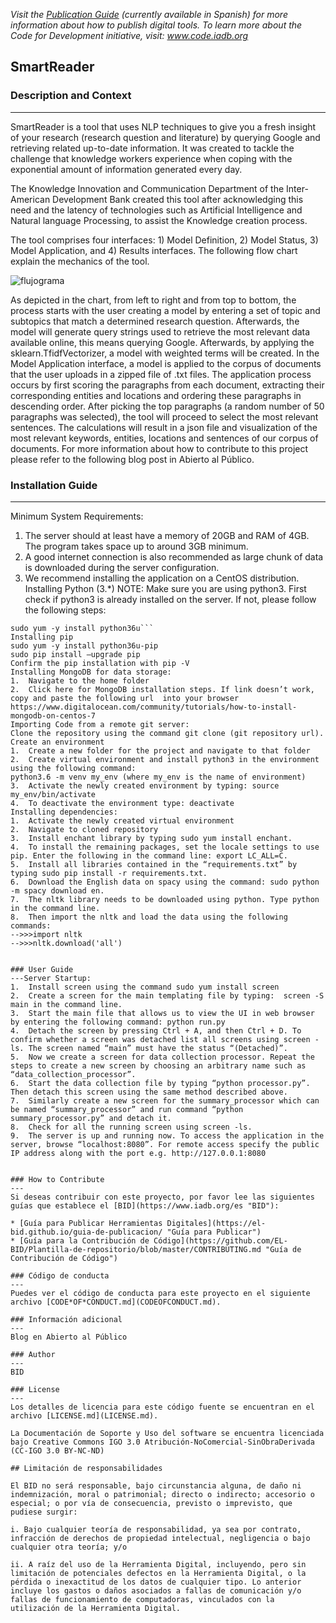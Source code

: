 
*Visit the [Publication Guide](el-bid.github.io/guia-de-publicacion/) (currently available in Spanish) for more information about how to publish digital tools.
To learn more about the Code for Development initiative, visit: www.code.iadb.org*

## SmartReader

### Description and Context
---

SmartReader is a tool that uses NLP techniques to give you a fresh insight of your research (research question and literature) by querying Google and retrieving related up-to-date information. It was created to tackle the challenge that knowledge workers experience when coping with the exponential amount of information generated every day. 


The Knowledge Innovation and Communication Department of the Inter-American Development Bank created this tool after acknowledging this need and the latency of technologies such as Artificial Intelligence and Natural language Processing, to assist the Knowledge creation process.  


The tool comprises four interfaces: 1) Model Definition, 2) Model Status, 3) Model Application, and 4) Results interfaces. The following flow chart explain the mechanics of the tool.  

![flujograma](https://code.iadb.org/sites/default/files/inline-images/flujograma.jpg "Logo Title Text 1")

As depicted in the chart, from left to right and from top to bottom, the process starts with the user creating a model by entering a set of topic and subtopics that match a determined research question. Afterwards, the model will generate query strings used to retrieve the most relevant data available online, this means querying Google. Afterwards, by applying the sklearn.TfidfVectorizer, a model with weighted terms will be created. In the Model Application interface, a model is applied to the corpus of documents that the user uploads in a zipped file of .txt files. The application process occurs by first scoring the paragraphs from each document, extracting their corresponding entities and locations and ordering these paragraphs in descending order. After picking the top paragraphs (a random number of 50 paragraphs was selected), the tool will proceed to select the most relevant sentences. The calculations will result in a json file and visualization of the most relevant keywords, entities, locations and sentences of our corpus of documents. For more information about how to contribute to this project please refer to the following blog post in Abierto al Público.
 	
### Installation Guide
---
Minimum System Requirements:
1.	The server should at least have a memory of 20GB and RAM of 4GB. The program takes space up to around 3GB minimum.
2.	A good internet connection is also recommended as large chunk of data is downloaded during the server configuration.
3.	We recommend installing the application on a CentOS distribution.
Installing Python (3.*)
NOTE: Make sure you are using python3.
First check if python3 is already installed on the server. If not, please follow the following steps:
```sudo yum -y install https://centos7.iuscommunity.org/ius-release.rpm
sudo yum -y install python36u```
Installing pip
sudo yum -y install python36u-pip
sudo pip install –upgrade pip
Confirm the pip installation with pip -V
Installing MongoDB for data storage:
1.	Navigate to the home folder
2.	Click here for MongoDB installation steps. If link doesn’t work, copy and paste the following url  into your browser https://www.digitalocean.com/community/tutorials/how-to-install-mongodb-on-centos-7 
Importing Code from a remote git server:
Clone the repository using the command git clone (git repository url).
Create an environment
1.	Create a new folder for the project and navigate to that folder
2.	Create virtual environment and install python3 in the environment using the following command:
python3.6 -m venv my_env (where my_env is the name of environment)   
3.	Activate the newly created environment by typing: source my_env/bin/activate  
4.	To deactivate the environment type: deactivate  
Installing dependencies:
1.	Activate the newly created virtual environment 
2.	Navigate to cloned repository 
3.	Install enchant library by typing sudo yum install enchant.
4.	To install the remaining packages, set the locale settings to use pip. Enter the following in the command line: export LC_ALL=C.
5.	Install all libraries contained in the “requirements.txt” by typing sudo pip install -r requirements.txt.
6.	Download the English data on spacy using the command: sudo python -m spacy download en.
7.	The nltk library needs to be downloaded using python. Type python in the command line.
8.	Then import the nltk and load the data using the following commands:
-->>>import nltk
-->>>nltk.download('all')


### User Guide
---Server Startup:
1.	Install screen using the command sudo yum install screen
2.	Create a screen for the main templating file by typing:  screen -S main in the command line.
3.	Start the main file that allows us to view the UI in web browser by entering the following command: python run.py
4.	Detach the screen by pressing Ctrl + A, and then Ctrl + D. To confirm whether a screen was detached list all screens using screen -ls. The screen named “main” must have the status “(Detached)”.
5.	Now we create a screen for data collection processor. Repeat the steps to create a new screen by choosing an arbitrary name such as “data_collection_processor”. 
6.	Start the data collection file by typing “python processor.py”. Then detach this screen using the same method described above.
7.	Similarly create a new screen for the summary_processor which can be named “summary_processor” and run command “python summary_processor.py” and detach it.
8.	Check for all the running screen using screen -ls.
9.	The server is up and running now. To access the application in the server, browse “localhost:8080”. For remote access specify the public IP address along with the port e.g. http://127.0.0.1:8080
 

### How to Contribute
---
Si deseas contribuir con este proyecto, por favor lee las siguientes guías que establece el [BID](https://www.iadb.org/es "BID"):

* [Guía para Publicar Herramientas Digitales](https://el-bid.github.io/guia-de-publicacion/ "Guía para Publicar") 
* [Guía para la Contribución de Código](https://github.com/EL-BID/Plantilla-de-repositorio/blob/master/CONTRIBUTING.md "Guía de Contribución de Código")

### Código de conducta 
---
Puedes ver el código de conducta para este proyecto en el siguiente archivo [CODE*OF*CONDUCT.md](CODEOFCONDUCT.md).

### Información adicional
---
Blog en Abierto al Público

### Author
---
BID

### License
---
Los detalles de licencia para este código fuente se encuentran en el archivo [LICENSE.md](LICENSE.md).

La Documentación de Soporte y Uso del software se encuentra licenciada bajo Creative Commons IGO 3.0 Atribución-NoComercial-SinObraDerivada (CC-IGO 3.0 BY-NC-ND)

## Limitación de responsabilidades

El BID no será responsable, bajo circunstancia alguna, de daño ni indemnización, moral o patrimonial; directo o indirecto; accesorio o especial; o por vía de consecuencia, previsto o imprevisto, que pudiese surgir:

i. Bajo cualquier teoría de responsabilidad, ya sea por contrato, infracción de derechos de propiedad intelectual, negligencia o bajo cualquier otra teoría; y/o

ii. A raíz del uso de la Herramienta Digital, incluyendo, pero sin limitación de potenciales defectos en la Herramienta Digital, o la pérdida o inexactitud de los datos de cualquier tipo. Lo anterior incluye los gastos o daños asociados a fallas de comunicación y/o fallas de funcionamiento de computadoras, vinculados con la utilización de la Herramienta Digital.

